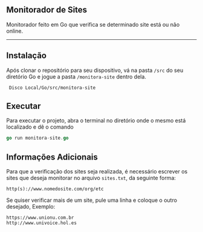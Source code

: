 ## Monitorador de Sites
Monitorador feito em Go que verifica se determinado site está ou não online.

---
## Instalação
Após clonar o repositório para seu dispositivo, vá na pasta ```/src``` do seu diretório Go e jogue a pasta ```/monitora-site``` dentro dela.

     Disco Local/Go/src/monitora-site

## Executar
Para executar o projeto, abra o terminal no diretório onde o mesmo está localizado e dê o comando
```go
go run monitora-site.go
```

## Informações Adicionais
Para que a verificação dos sites seja realizada, é necessário escrever os sites que deseja monitorar no arquivo ```sites.txt```, da seguinte forma:
```
http(s)://www.nomedosite.com/org/etc
```
Se quiser verificar mais de um site, pule uma linha e coloque o outro desejado, Exemplo:
```
https://www.unionu.com.br
http://www.univoice.hol.es
```
